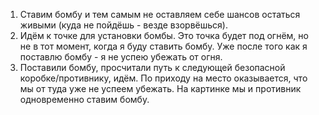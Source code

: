 1. Ставим бомбу и тем самым не оставляем себе шансов остаться живыми (куда не пойдёшь - везде взорвёшься).
2. Идём к точке для установки бомбы. Это точка будет под огнём, но не в тот момент, когда я буду ставить бомбу. Уже 
после того как я поставлю бомбу - я не успею убежать от огня.
3. Поставили бомбу, просчитали путь к следующей безопасной коробке/противнику, идём. По приходу на место оказывается, 
что мы от туда уже не успеем убежать. На картинке мы и противник одновременно ставим бомбу.